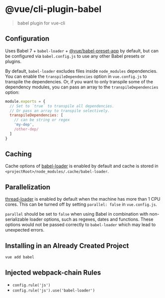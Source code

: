 # @vue/cli-plugin-babel

> babel plugin for vue-cli

## Configuration

Uses Babel 7 + `babel-loader` + [@vue/babel-preset-app](https://github.com/vuejs/vue-cli/tree/dev/packages/%40vue/babel-preset-app) by default, but can be configured via `babel.config.js` to use any other Babel presets or plugins.

By default, `babel-loader` excludes files inside `node_modules` dependencies. You can enable the `transpileDependencies` option in `vue.config.js` to transpile the dependencies. Or, if you want to only transpile some of the dependency modules, you can pass an array to the `transpileDependencies` option:

``` js
module.exports = {
  // Set to `true` to transpile all dependencies.
  // Or pass an array to transpile selectively.
  transpileDependencies: [
    // can be string or regex
    'my-dep',
    /other-dep/
  ]
}
```

## Caching

Cache options of [babel-loader](https://github.com/babel/babel-loader#options) is enabled by default and cache is stored in `<projectRoot>/node_modules/.cache/babel-loader`.

## Parallelization

[thread-loader](https://github.com/webpack-contrib/thread-loader) is enabled by default when the machine has more than 1 CPU cores. This can be turned off by setting `parallel: false` in `vue.config.js`.

`parallel` should be set to `false` when using Babel in combination with non-serializable loader options, such as regexes, dates and functions. These options would not be passed correctly to `babel-loader` which may lead to unexpected errors.

## Installing in an Already Created Project

``` sh
vue add babel
```

## Injected webpack-chain Rules

- `config.rule('js')`
- `config.rule('js').use('babel-loader')`
